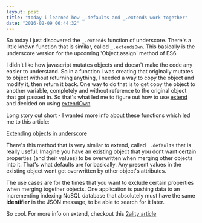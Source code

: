 ```yaml
---
layout: post
title: "today i learned how _.defaults and _.extends work together"
date: "2016-02-09 06:44:32"
---
```


So today I just discovered the `_.extends` function of underscore. There's a little known function that is similar, called `_.extendsOwn`. This basically is the underscore version for the upcoming 'Object.assign' method of ES6.

I didn't like how javascript mutates objects and doesn't make the code any easier to understand. So in a function I was creating that originally mutates to object without returning anything, I needed a way to copy the object and modify it, then return it back. One way to do that is to get copy the object to another variable, completely and without reference to the original object that got passed in. So that's what led me to figure out how to use [extend](http://underscorejs.org/#extend) and decided on using [extendOwn](http://underscorejs.org/#extendOwn)

Long story cut short - I wanted more info about these functions which led me to this article:

[Extending objects in underscore](https://lostechies.com/chrismissal/2012/10/05/extending-objects-in-underscore/)

There's this method that is very similar to extend, called `_.defaults` that is really useful. Imagine you have an existing object that you dont want certain properties (and their values) to be overwritten when merging other objects into it. That's what defaults are for basically. Any present values in the existing object wont get overwritten by other object's attributes.

The use cases are for the times that you want to exclude certain properties when merging together objects.  One application is pushing data to an incrementing indexing NoSQL database that absolutely must have the same **identifier** in the JSON message, to be able to search for it later. 

So cool. For more info on extend, checkout this [2ality article](http://www.2ality.com/2012/08/underscore-extend.html)
